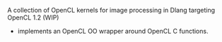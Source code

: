 A collection of OpenCL kernels for image processing in Dlang targeting OpenCL 1.2 (WIP)
- implements an OpenCL OO wrapper around OpenCL C functions.
